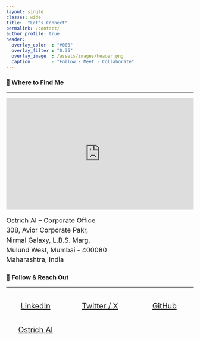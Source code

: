 ```yaml
---
layout: single
classes: wide
title:  "Let’s Connect"
permalink: /contact/
author_profile: true
header:
  overlay_color  : "#000"
  overlay_filter : "0.35"
  overlay_image  : /assets/images/header.png
  caption        : "Follow · Meet · Collaborate"
---
```


### 📍 Where to Find Me
---

<div style="display:flex;flex-wrap:wrap;gap:1rem">

<div style="flex:1 1 360px;min-width:280px">
<iframe
  src="https://www.google.com/maps/embed?pb=!1m18!1m12!1m3!1d3768.5263231806!2d72.9413734!3d19.1722008!2m3!1f0!2f0!3f0!3m2!1i1024!2i768!4f13.1!3m3!1m2!1s0x3be7b900111d2079%3A0xca415a70d9c4c385!2sOstrich%20AI!5e0!3m2!1sen!2sin!4v1751377000021!5m2!1sen!2sin"
  width="100%" height="300" style="border:0"
  loading="lazy" referrerpolicy="no-referrer-when-downgrade">
</iframe>
</div>

<div style="flex:1 1 280px;min-width:260px;display:flex;align-items:center">
  <p style="margin:0;font-size:1.1rem;line-height:1.5">
  Ostrich AI – Corporate Office<br/>
  308, Avior Corporate Pakr,<br/>
  Nirmal Galaxy, L.B.S. Marg,<br/>
  Mulund West, Mumbai - 400080<br/>
  Maharashtra, India
  </p>
</div>

</div>

### 📣 Follow & Reach Out
---

<div style="display:grid;grid-template-columns:repeat(auto-fit,minmax(140px,1fr));gap:1rem;text-align:center;font-size:1.25rem">

<a href="https://linkedin.com/in/thakkarmihir" target="_blank" rel="noopener">
  <i class="fab fa-linkedin fa-2x"></i><br/>LinkedIn
</a>

<a href="https://twitter.com/0xmthakkar" target="_blank" rel="noopener">
  <i class="fab fa-twitter fa-2x"></i><br/>Twitter&nbsp;/&nbsp;X
</a>

<a href="https://github.com/mihir-ai-lab" target="_blank" rel="noopener">
  <i class="fab fa-github fa-2x"></i><br/>GitHub
</a>

<a href="https://ostrich-ai.com" target="_blank" rel="noopener">
  <i class="fas fa-globe fa-2x"></i><br/>Ostrich&nbsp;AI
</a>

</div>
